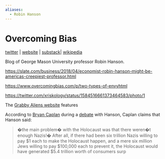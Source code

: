 ```yaml
---
aliases:
  - Robin Hanson
---
```

# Overcoming Bias

[twitter](https://twitter.com/robinhanson/status/990672706621370368) | [website]() | [substack](https://www.overcomingbias.com/)| [wikipedia](https://en.wikipedia.org/wiki/Robin_Hanson)

Blog of George Mason University professor Robin Hanson.

https://slate.com/business/2018/04/economist-robin-hanson-might-be-americas-creepiest-professor.html

https://www.overcomingbias.com/p/two-types-of-envyhtml

https://twitter.com/xriskology/status/1584516661373464583/photo/1

The [Grabby Aliens website](https://grabbyaliens.com/) features

According to [Bryan Caplan](../../Neoliberia/Bet%20On%20It.md) during a [debate](https://econfaculty.gmu.edu/bcaplan/hansondebate.htm) with Hanson, Caplan claims that Hanson said: 
>�the main problem� with the Holocaust was that there weren�t enough Nazis!� After all, if there had been six trillion Nazis willing to pay $1 each to make the Holocaust happen, and a mere six million Jews willing to pay $100,000 each to prevent it, the Holocaust would have generated $5.4 trillion worth of consumers surp 